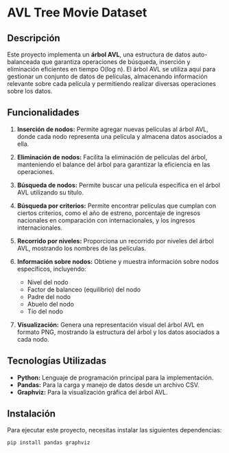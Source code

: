 # AVL Tree Movie Dataset

## Descripción

Este proyecto implementa un **árbol AVL**, una estructura de datos auto-balanceada que garantiza operaciones de búsqueda, inserción y eliminación eficientes en tiempo O(log n). El árbol AVL se utiliza aquí para gestionar un conjunto de datos de películas, almacenando información relevante sobre cada película y permitiendo realizar diversas operaciones sobre los datos.

## Funcionalidades

1. **Inserción de nodos:** Permite agregar nuevas películas al árbol AVL, donde cada nodo representa una película y almacena datos asociados a ella.
   
2. **Eliminación de nodos:** Facilita la eliminación de películas del árbol, manteniendo el balance del árbol para garantizar la eficiencia en las operaciones.

3. **Búsqueda de nodos:** Permite buscar una película específica en el árbol AVL utilizando su título.

4. **Búsqueda por criterios:** Permite encontrar películas que cumplan con ciertos criterios, como el año de estreno, porcentaje de ingresos nacionales en comparación con internacionales, y los ingresos internacionales.

5. **Recorrido por niveles:** Proporciona un recorrido por niveles del árbol AVL, mostrando los nombres de las películas.

6. **Información sobre nodos:** Obtiene y muestra información sobre nodos específicos, incluyendo:
   - Nivel del nodo
   - Factor de balanceo (equilibrio) del nodo
   - Padre del nodo
   - Abuelo del nodo
   - Tío del nodo

7. **Visualización:** Genera una representación visual del árbol AVL en formato PNG, mostrando la estructura del árbol y los datos asociados a cada nodo.

## Tecnologías Utilizadas

- **Python:** Lenguaje de programación principal para la implementación.
- **Pandas:** Para la carga y manejo de datos desde un archivo CSV.
- **Graphviz:** Para la visualización gráfica del árbol AVL.

## Instalación

Para ejecutar este proyecto, necesitas instalar las siguientes dependencias:

```bash
pip install pandas graphviz
